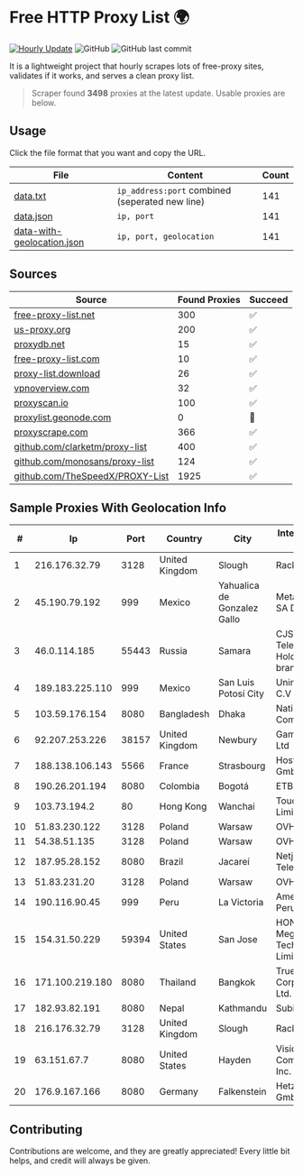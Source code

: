
# Free HTTP Proxy List 🌍

[![Hourly Update](https://github.com/mertguvencli/http-proxy-list/actions/workflows/main.yml/badge.svg?branch=main)](https://github.com/mertguvencli/http-proxy-list/actions/workflows/main.yml)
![GitHub](https://img.shields.io/github/license/mertguvencli/http-proxy-list)
![GitHub last commit](https://img.shields.io/github/last-commit/mertguvencli/http-proxy-list)

It is a lightweight project that hourly scrapes lots of free-proxy sites, validates if it works, and serves a clean proxy list.


> Scraper found **3498** proxies at the latest update. Usable proxies are below.

## Usage

Click the file format that you want and copy the URL.


|File|Content|Count|
|----|-------|-----|
|[data.txt](https://raw.githubusercontent.com/mertguvencli/http-proxy-list/main/proxy-list/data.txt)|`ip_address:port` combined (seperated new line)|141|
|[data.json](https://raw.githubusercontent.com/mertguvencli/http-proxy-list/main/proxy-list/data.json)|`ip, port`|141|
|[data-with-geolocation.json](https://raw.githubusercontent.com/mertguvencli/http-proxy-list/main/proxy-list/data-with-geolocation.json)|`ip, port, geolocation`|141|

## Sources

|Source|Found Proxies|Succeed|
|------|-------------|-------|
|[free-proxy-list.net](https://free-proxy-list.net)|300|✅|
|[us-proxy.org](https://www.us-proxy.org)|200|✅|
|[proxydb.net](http://proxydb.net)|15|✅|
|[free-proxy-list.com](https://free-proxy-list.com/?page=&port=&type%5B%5D=http&type%5B%5D=https&up_time=0&search=Search)|10|✅|
|[proxy-list.download](https://www.proxy-list.download/HTTP)|26|✅|
|[vpnoverview.com](https://vpnoverview.com/privacy/anonymous-browsing/free-proxy-servers)|32|✅|
|[proxyscan.io](https://www.proxyscan.io)|100|✅|
|[proxylist.geonode.com](https://proxylist.geonode.com/api/proxy-list?limit=300&page=1&sort_by=lastChecked&sort_type=desc&protocols=http,https)|0|🚫|
|[proxyscrape.com](https://api.proxyscrape.com/v2/?request=displayproxies&protocol=http&timeout=10000&country=all&ssl=all&anonymity=all)|366|✅|
|[github.com/clarketm/proxy-list](https://raw.githubusercontent.com/clarketm/proxy-list/master/proxy-list-raw.txt)|400|✅|
|[github.com/monosans/proxy-list](https://raw.githubusercontent.com/monosans/proxy-list/main/proxies/http.txt)|124|✅|
|[github.com/TheSpeedX/PROXY-List](https://raw.githubusercontent.com/TheSpeedX/PROXY-List/master/http.txt)|1925|✅|


## Sample Proxies With Geolocation Info

|#|Ip|Port|Country|City|Internet Service Provider|
|-|--|----|-------|----|-------------------------|
|1|216.176.32.79|3128|United Kingdom|Slough|Rackdog, LLC|
|2|45.190.79.192|999|Mexico|Yahualica de Gonzalez Gallo|Meta Networks SA De CV|
|3|46.0.114.185|55443|Russia|Samara|CJSC "ER-Telecom Holding" Samara branch|
|4|189.183.225.110|999|Mexico|San Luis Potosí City|Uninet S.A. de C.V|
|5|103.59.176.154|8080|Bangladesh|Dhaka|Nation Communication|
|6|92.207.253.226|38157|United Kingdom|Newbury|Gamma Telecom Ltd|
|7|188.138.106.143|5566|France|Strasbourg|Host Europe GmbH|
|8|190.26.201.194|8080|Colombia|Bogotá|ETB - Colombia|
|9|103.73.194.2|80|Hong Kong|Wanchai|TouchPal HK Co., Limited|
|10|51.83.230.122|3128|Poland|Warsaw|OVH SAS|
|11|54.38.51.135|3128|Poland|Warsaw|OVH SAS|
|12|187.95.28.152|8080|Brazil|Jacareí|Netjacarei Telecon Ltda|
|13|51.83.231.20|3128|Poland|Warsaw|OVH SAS|
|14|190.116.90.45|999|Peru|La Victoria|America Movil Peru S.A.C.|
|15|154.31.50.229|59394|United States|San Jose|HONG KONG Megalayer Technology Co., Limited|
|16|171.100.219.180|8080|Thailand|Bangkok|True Internet Corporation CO. Ltd.|
|17|182.93.82.191|8080|Nepal|Kathmandu|Subisu Cablenet|
|18|216.176.32.79|3128|United Kingdom|Slough|Rackdog, LLC|
|19|63.151.67.7|8080|United States|Hayden|Visionary Communications, Inc.|
|20|176.9.167.166|8080|Germany|Falkenstein|Hetzner Online GmbH|



## Contributing

Contributions are welcome, and they are greatly appreciated! Every
little bit helps, and credit will always be given.

